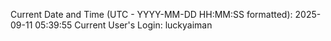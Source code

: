 Current Date and Time (UTC - YYYY-MM-DD HH:MM:SS formatted): 2025-09-11 05:39:55
Current User's Login: luckyaiman
